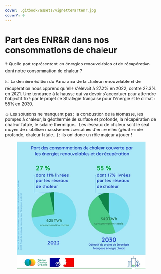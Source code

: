 ```yaml
---
cover: .gitbook/assets/vignettePartenr.jpg
coverY: 0
---
```


# Part des ENR\&R dans nos consommations de chaleur

❓ Quelle part représentent les énergies renouvelables et de récupération dont notre consommation de chaleur ?\
\
📈 La dernière édition du Panorama de la chaleur renouvelable et de récupération nous apprend qu'elle s'élevait à 27.2% en 2022, contre 22.3% en 2021. Une tendance à la hausse qui va devoir s'accentuer pour atteindre l'objectif fixé par le projet de Stratégie française pour l'énergie et le climat : 55% en 2030.\
\
♨ Les solutions ne manquent pas : la combustion de la biomasse, les pompes à chaleur, la géothermie de surface et profonde, la récupération de chaleur fatale, le solaire thermique... Les réseaux de chaleur sont le seul moyen de mobiliser massivement certaines d'entre elles (géothermie profonde, chaleur fatale...) : ils ont donc un rôle majeur à jouer !

<figure><img src=".gitbook/assets/3.jpg" alt=""><figcaption></figcaption></figure>

